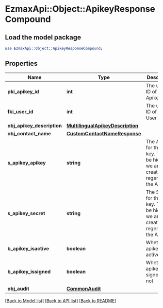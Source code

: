 # EzmaxApi::Object::ApikeyResponseCompound

## Load the model package
```perl
use EzmaxApi::Object::ApikeyResponseCompound;
```

## Properties
Name | Type | Description | Notes
------------ | ------------- | ------------- | -------------
**pki_apikey_id** | **int** | The unique ID of the Apikey | 
**fki_user_id** | **int** | The unique ID of the User | 
**obj_apikey_description** | [**MultilingualApikeyDescription**](MultilingualApikeyDescription.md) |  | 
**obj_contact_name** | [**CustomContactNameResponse**](CustomContactNameResponse.md) |  | 
**s_apikey_apikey** | **string** | The Apikey for the API key.  This will be hidden if we are not creating or regenerating the Apikey. | [optional] 
**s_apikey_secret** | **string** | The Secret for the API key.  This will be hidden if we are not creating or regenerating the Apikey. | [optional] 
**b_apikey_isactive** | **boolean** | Whether the apikey is active or not | 
**b_apikey_issigned** | **boolean** | Whether the apikey is signed or not | [optional] 
**obj_audit** | [**CommonAudit**](CommonAudit.md) |  | 

[[Back to Model list]](../README.md#documentation-for-models) [[Back to API list]](../README.md#documentation-for-api-endpoints) [[Back to README]](../README.md)



